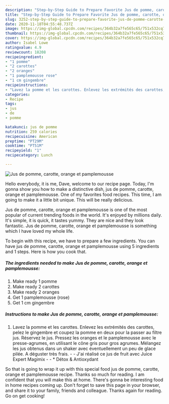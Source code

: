 ```yaml
---
description: "Step-by-Step Guide to Prepare Favorite Jus de pomme, carotte, orange et pamplemousse"
title: "Step-by-Step Guide to Prepare Favorite Jus de pomme, carotte, orange et pamplemousse"
slug: 3252-step-by-step-guide-to-prepare-favorite-jus-de-pomme-carotte-orange-et-pamplemousse
date: 2020-11-18T04:55:48.737Z
image: https://img-global.cpcdn.com/recipes/364b32a7fe565c65/751x532cq70/jus-de-pomme-carotte-orange-et-pamplemousse-photo-principale-de-la-recette.jpg
thumbnail: https://img-global.cpcdn.com/recipes/364b32a7fe565c65/751x532cq70/jus-de-pomme-carotte-orange-et-pamplemousse-photo-principale-de-la-recette.jpg
cover: https://img-global.cpcdn.com/recipes/364b32a7fe565c65/751x532cq70/jus-de-pomme-carotte-orange-et-pamplemousse-photo-principale-de-la-recette.jpg
author: Isabel Lowe
ratingvalue: 4.9
reviewcount: 18208
recipeingredient:
- "1 pomme"
- "2 carottes"
- "2 oranges"
- "1 pamplemousse rose"
- "1 cm gingembre"
recipeinstructions:
- "Lavez la pomme et les carottes. Enlevez les extrémités des carottes, pelez le gingembre et coupez la pomme en deux pour la passer au filtre jus. Réservez le jus. Pressez les oranges et le pamplemousse avec le presse-agrumes, en utilisant le cône gris pour gros agrumes. Mélangez les jus obtenus dans un shaker avec éventuellement un peu de glace pilée. A déguster très frais.  J&#39;ai réalisé ce jus de fruit avec Juice Expert Magimix  * Détox &amp; Antioxydant"
categories:
- Recipe
tags:
- jus
- de
- pomme

katakunci: jus de pomme 
nutrition: 259 calories
recipecuisine: American
preptime: "PT29M"
cooktime: "PT51M"
recipeyield: "1"
recipecategory: Lunch

---
```



![Jus de pomme, carotte, orange et pamplemousse](https://img-global.cpcdn.com/recipes/364b32a7fe565c65/751x532cq70/jus-de-pomme-carotte-orange-et-pamplemousse-photo-principale-de-la-recette.jpg)

Hello everybody, it is me, Dave, welcome to our recipe page. Today, I'm gonna show you how to make a distinctive dish, jus de pomme, carotte, orange et pamplemousse. One of my favorites food recipes. This time, I am going to make it a little bit unique. This will be really delicious.

Jus de pomme, carotte, orange et pamplemousse is one of the most popular of current trending foods in the world. It's enjoyed by millions daily. It's simple, it is quick, it tastes yummy. They are nice and they look fantastic. Jus de pomme, carotte, orange et pamplemousse is something which I have loved my whole life.




To begin with this recipe, we have to prepare a few ingredients. You can have jus de pomme, carotte, orange et pamplemousse using 5 ingredients and 1 steps. Here is how you cook that.

<!--inarticleads1-->

##### The ingredients needed to make Jus de pomme, carotte, orange et pamplemousse:

1. Make ready 1 pomme
1. Make ready 2 carottes
1. Make ready 2 oranges
1. Get 1 pamplemousse (rose)
1. Get 1 cm gingembre




<!--inarticleads2-->

##### Instructions to make Jus de pomme, carotte, orange et pamplemousse:

1. Lavez la pomme et les carottes. Enlevez les extrémités des carottes, pelez le gingembre et coupez la pomme en deux pour la passer au filtre jus. Réservez le jus. Pressez les oranges et le pamplemousse avec le presse-agrumes, en utilisant le cône gris pour gros agrumes. Mélangez les jus obtenus dans un shaker avec éventuellement un peu de glace pilée. A déguster très frais. -  - J&#39;ai réalisé ce jus de fruit avec Juice Expert Magimix -  - * Détox &amp; Antioxydant




So that is going to wrap it up with this special food jus de pomme, carotte, orange et pamplemousse recipe. Thanks so much for reading. I am confident that you will make this at home. There's gonna be interesting food in home recipes coming up. Don't forget to save this page in your browser, and share it to your family, friends and colleague. Thanks again for reading. Go on get cooking!
